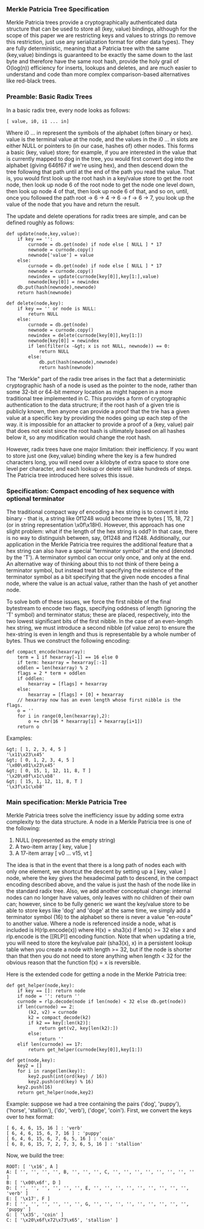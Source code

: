 ### Merkle Patricia Tree Specification

Merkle Patricia trees provide a cryptographically authenticated data structure that can be used to store all (key, value) bindings, although for the scope of this paper we are restricting keys and values to strings (to remove this restriction, just use any serialization format for other data types). They are fully deterministic, meaning that a Patricia tree with the same (key,value) bindings is guaranteed to be exactly the same down to the last byte and therefore have the same root hash, provide the holy grail of O(log(n)) efficiency for inserts, lookups and deletes, and are much easier to understand and code than more complex comparison-based alternatives like red-black trees.

### Preamble: Basic Radix Trees

In a basic radix tree, every node looks as follows:

    [ value, i0, i1 ... in]

Where i0 ... in represent the symbols of the alphabet (often binary or hex). value is the terminal value at the node, and the values in the i0 ... in slots are either NULL or pointers to (in our case, hashes of) other nodes. This forms a basic (key, value) store; for example, if you are interested in the value that is currently mapped to dog in the tree, you would first convert dog into the alphabet (giving 646f67 if we're using hex), and then descend down the tree following that path until at the end of the path you read the value. That is, you would first look up the root hash in a key/value store to get the root node, then look up node 6 of the root node to get the node one level down, then look up node 4 of that, then look up node 6 of that, and so on, until, once you followed the path root -> 6 -> 4 -> 6 -> f -> 6 -> 7, you look up the value of the node that you have and return the result.

The update and delete operations for radix trees are simple, and can be defined roughly as follows:

    def update(node,key,value):
        if key == '':
            curnode = db.get(node) if node else [ NULL ] * 17
            newnode = curnode.copy()
            newnode['value'] = value
        else:
            curnode = db.get(node) if node else [ NULL ] * 17
            newnode = curnode.copy()
            newindex = update(curnode[key[0]],key[1:],value)
            newnode[key[0]] = newindex
        db.put(hash(newnode),newnode)
        return hash(newnode)

    def delete(node,key):
        if key == '' or node is NULL:
            return NULL
        else:
            curnode = db.get(node)
            newnode = curnode.copy()
            newindex = delete(curnode[key[0]],key[1:])
            newnode[key[0]] = newindex
            if len(filter(x -&gt; x is not NULL, newnode)) == 0:
                return NULL
            else:
                db.put(hash(newnode),newnode)
                return hash(newnode)

The "Merkle" part of the radix tree arises in the fact that a deterministic cryptographic hash of a node is used as the pointer to the node, rather than some 32-bit or 64-bit memory location as might happen in a more traditional tree implemented in C. This provides a form of cryptographic authentication to the data structrure; if the root hash of a given trie is publicly known, then anyone can provide a proof that the trie has a given value at a specific key by providing the nodes going up each step of the way. it is impossible for an attacker to provide a proof of a (key, value) pair that does not exist since the root hash is ultimately based on all hashes below it, so any modification would change the root hash.

However, radix trees have one major limitation: their inefficiency. If you want to store just one (key,value) binding where the key is a few hundred characters long, you will need over a kilobyte of extra space to store one level per character, and each lookup or delete will take hundreds of steps. The Patricia tree introduced here solves this issue.

### Specification: Compact encoding of hex sequence with optional terminator

The traditional compact way of encoding a hex string is to convert it into binary - that is, a string like 0f1248 would become three bytes [ 15, 18, 72 ] (or in string representation \x0f\x18H). However, this approach has one slight problem: what if the length of the hex string is odd? In that case, there is no way to distinguish between, say, 0f1248 and f1248. Additionally, our application in the Merkle Patricia tree requires the additional feature that a hex string can also have a special &quot;terminator symbol&quot; at the end (denoted by the 'T'). A terminator symbol can occur only once, and only at the end. An alternative way of thinking about this to not think of there being a terminator symbol, but instead treat bit specifying the existence of the terminator symbol as a bit specifying that the given node encodes a final node, where the value is an actual value, rather than the hash of yet another node.

To solve both of these issues, we force the first nibble of the final bytestream to encode two flags, specifying oddness of length (ignoring the 'T' symbol) and terminator status; these are placed, respectively, into the two lowest significant bits of the first nibble. In the case of an even-length hex string, we must introduce a second nibble (of value zero) to ensure the hex-string is even in length and thus is representable by a whole number of bytes. Thus we construct the following encoding:

    def compact_encode(hexarray):
        term = 1 if hexarray[-1] == 16 else 0
        if term: hexarray = hexarray[:-1]
        oddlen = len(hexarray) % 2
        flags = 2 * term + oddlen
        if oddlen:
            hexarray = [flags] + hexarray
        else:
            hexarray = [flags] + [0] + hexarray
        // hexarray now has an even length whose first nibble is the flags.
        o = ''
        for i in range(0,len(hexarray),2):
            o += chr(16 * hexarray[i] + hexarray[i+1])
        return o

Examples:

    &gt; [ 1, 2, 3, 4, 5 ]
    '\x11\x23\x45'
    &gt; [ 0, 1, 2, 3, 4, 5 ]
    '\x00\x01\x23\x45'
    &gt; [ 0, 15, 1, 12, 11, 8, T ]
    '\x20\x0f\x1c\xb8'
    &gt; [ 15, 1, 12, 11, 8, T ]
    '\x3f\x1c\xb8'

### Main specification: Merkle Patricia Tree

Merkle Patricia trees solve the inefficiency issue by adding some extra complexity to the data structure. A node in a Merkle Patricia tree is one of the following:

1. NULL (represented as the empty string)
2. A two-item array [ key, value ]
3. A 17-item array [ v0 ... v15, vt ]

The idea is that in the event that there is a long path of nodes each with only one element, we shortcut the descent by setting up a [ key, value ] node, where the key gives the hexadecimal path to descend, in the compact encoding described above, and the value is just the hash of the node like in the standard radix tree. Also, we add another conceptual change: internal nodes can no longer have values, only leaves with no children of their own can; however, since to be fully generic we want the key/value store to be able to store keys like 'dog' and 'doge' at the same time, we simply add a terminator symbol (16) to the alphabet so there is never a value &quot;en-route&quot; to another value. Where a node is referenced inside a node, what is included is H(rlp.encode(x)) where H(x) = sha3(x) if len(x) >= 32 else x and rlp.encode is the [[RLP]] encoding function. Note that when updating a trie, you will need to store the key/value pair (sha3(x), x) in a persistent lookup table when you create a node with length >= 32, but if the node is shorter than that then you do not need to store anything when length < 32 for the obvious reason that the function f(x) = x is reversible.

Here is the extended code for getting a node in the Merkle Patricia tree:

    def get_helper(node,key):
        if key == []: return node
        if node = '': return ''
        curnode = rlp.decode(node if len(node) < 32 else db.get(node))
        if len(curnode) == 2:
            (k2, v2) = curnode
            k2 = compact_decode(k2)
            if k2 == key[:len(k2)]:
                return get(v2, key[len(k2):])
            else:
                return ''
        elif len(curnode) == 17:
            return get_helper(curnode[key[0]],key[1:])

    def get(node,key):
        key2 = []
        for i in range(len(key)):
            key2.push(int(ord(key) / 16))
            key2.push(ord(key) % 16)
        key2.push(16)
        return get_helper(node,key2)

Example: suppose we had a tree containing the pairs ('dog', 'puppy'), ('horse', 'stallion'), ('do', 'verb'), ('doge', 'coin'). First, we convert the keys over to hex format:

    [ 6, 4, 6, 15, 16 ] : 'verb'
    [ 6, 4, 6, 15, 6, 7, 16 ] : 'puppy'
    [ 6, 4, 6, 15, 6, 7, 6, 5, 16 ] : 'coin'
    [ 6, 8, 6, 15, 7, 2, 7, 3, 6, 5, 16 ] : 'stallion'

Now, we build the tree:

    ROOT: [ '\x16', A ]
    A: [ '', '', '', '', B, '', '', '', C, '', '', '', '', '', '', '', '' ]
    B: [ '\x00\x6f', D ]
    D: [ '', '', '', '', '', '', E, '', '', '', '', '', '', '', '', '', 'verb' ]
    E: [ '\x17', F ]
    F: [ '', '', '', '', '', '', G, '', '', '', '', '', '', '', '', '', 'puppy' ]
    G: [ '\x35', 'coin' ]
    C: [ '\x20\x6f\x72\x73\x65', 'stallion' ]

